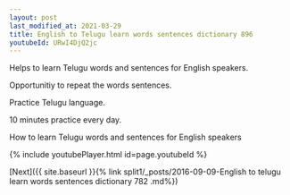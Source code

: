 ```yaml
---
layout: post
last_modified_at: 2021-03-29
title: English to Telugu learn words sentences dictionary 896 
youtubeId: URwI4DjQ2jc
---
```

 
 
Helps to learn Telugu words and sentences for English speakers.

Opportunitiy to repeat the words sentences. 

Practice Telugu language. 
 
10 minutes practice every day. 
 
How to learn Telugu words and sentences for English speakers 
 
{% include youtubePlayer.html id=page.youtubeId %}
 
 
[Next]({{ site.baseurl }}{% link  split1/_posts/2016-09-09-English to telugu learn words sentences dictionary 782 .md%})
 
